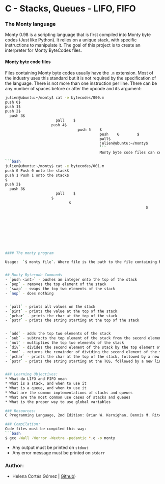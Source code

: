 # C - Stacks, Queues - LIFO, FIFO

### The Monty language
Monty 0.98 is a scripting language that is first compiled into Monty byte codes (Just like Python). It relies on a unique stack, with specific instructions to manipulate it. The goal of this project is to create an interpreter for Monty ByteCodes files.

#### Monty byte code files
Files containing Monty byte codes usually have the `.m` extension. Most of the industry uses this standard but it is not required by the specification of the language. There is not more than one instruction per line. There can be any number of spaces before or after the opcode and its argument:
```bash
julien@ubuntu:~/monty$ cat -e bytecodes/000.m
push 0$
push 1$
push 2$
  push 3$
                       pall    $
				     push 4$
						         push 5    $
									       push    6        $
									       pall$
									       julien@ubuntu:~/monty$
									       ```
									       Monty byte code files can contain blank lines (empty or made of spaces only, and any additional text after the opcode or its required argument is not taken into account:

```bash
julien@ubuntu:~/monty$ cat -e bytecodes/001.m
push 0 Push 0 onto the stack$
push 1 Push 1 onto the stack$
$
push 2$
  push 3$
                       pall    $
				     $
						     $
								                                $
																		push 4$
																							$
																													    push 5    $
																																		          push    6        $
																																										  $
																																										  pall This is the end of our program. Monty is awesome!$
																																										  julien@ubuntu:~/monty$
																																										  ```

#### The monty program

Usage:  `$ monty file`. Where file is the path to the file containing Monty byte code.


## Monty Bytecode Commands
- `push <int>` - pushes an integer onto the top of the stack
- `pop` - removes the top element of the stack
- `swap` - swaps the top two elements of the stack
- `nop` - does nothing


- `pall` - prints all values on the stack
- `pint` - prints the value at the top of the stack
- `pchar` - prints the char at the top of the stack
- `pstr` - prints the string starting at the top of the stack


- `add` - adds the top two elements of the stack
- `sub` - subtracts the top element of the stack from the second element of the stack
- `mul` - multiplies the top two elements of the stack
- `div` - divides the second element of the stack by the top element of the stack
- `mod` - returns the remainder of dividing the second element of the stack by the top element of the stack
- `pchar` - prints the char at the top of the stack, followed by a new line.
- `pstr` - prints the string starting at the TOS, followed by a new line.


### Learning Objectives:
* What do LIFO and FIFO mean
* What is a stack, and when to use it
* What is a queue, and when to use it
* What are the common implementations of stacks and queues
* What are the most common use cases of stacks and queues
* What is the proper way to use global variables

### Resources:
C Programming Language, 2nd Edition: Brian W. Kernighan, Dennis M. Ritchie

### Compilation:
Code files must be compiled this way:
```bash
$ gcc -Wall -Werror -Wextra -pedantic *.c -o monty
```
* Any output must be printed on `stdout`
* Any error message must be printed on `stderr`

### Author:
* Helena Cortés Gómez | [Github](https://github.com/helectron))